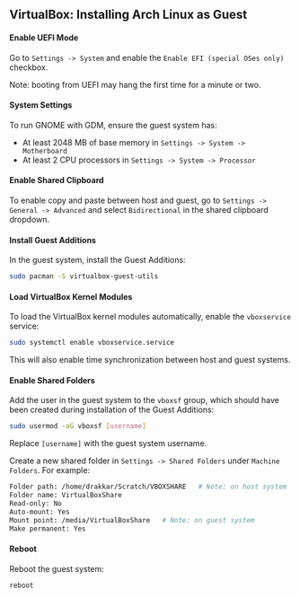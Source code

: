 ## VirtualBox: Installing Arch Linux as Guest

#### Enable UEFI Mode

Go to `Settings -> System` and enable the `Enable EFI (special OSes only)` checkbox.

Note: booting from UEFI may hang the first time for a minute or two.

#### System Settings

To run GNOME with GDM, ensure the guest system has:
* At least 2048 MB of base memory in `Settings -> System -> Motherboard`
* At least 2 CPU processors in `Settings -> System -> Processor`


#### Enable Shared Clipboard

To enable copy and paste between host and guest, go to `Settings -> General -> Advanced` and select `Bidirectional` in the shared clipboard dropdown.

#### Install Guest Additions

In the guest system, install the Guest Additions:

```bash
sudo pacman -S virtualbox-guest-utils
```

#### Load VirtualBox Kernel Modules

To load the VirtualBox kernel modules automatically, enable the `vboxservice` service:

```bash
sudo systemctl enable vboxservice.service
```

This will also enable time synchronization between host and guest systems.

#### Enable Shared Folders

Add the user in the guest system to the `vboxsf` group, which should have been created during installation of the Guest Additions:

```bash
sudo usermod -aG vboxsf [username]
```

Replace `[username]` with the guest system username.

Create a new shared folder in `Settings -> Shared Folders` under `Machine Folders`. For example:

```bash
Folder path: /home/drakkar/Scratch/VBOXSHARE   # Note: on host system
Folder name: VirtualBoxShare
Read-only: No
Auto-mount: Yes
Mount point: /media/VirtualBoxShare   # Note: on guest system
Make permanent: Yes
```

#### Reboot

Reboot the guest system:

```bash
reboot
```
